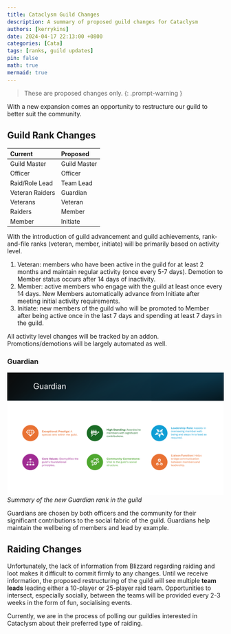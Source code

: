 ```yaml
---
title: Cataclysm Guild Changes
description: A summary of proposed guild changes for Cataclysm
authors: [kerrykins]
date: 2024-04-17 22:13:00 +0800
categories: [Cata]
tags: [ranks, guild updates]
pin: false
math: true
mermaid: true
---
```


> These are proposed changes only. 
{: .prompt-warning }

With a new expansion comes an opportunity to restructure our guild to better suit the community. 

## Guild Rank Changes

| Current               | Proposed         |
| :--------------------------- | :--------------- |
| Guild Master      | Guild Master   |
| Officer       | Officer  |
| Raid/Role Lead      | Team Lead   |
| Veteran Raiders       | Guardian   |
| Veterans      | Veteran   |
| Raiders     | Member   |
| Member | Initiate   |

With the introduction of guild advancement and guild achievements, rank-and-file ranks (veteran, member, initiate) will be primarily based on activity level. 

1. Veteran: members who have been active in the guild for at least 2 months and maintain regular activity (once every 5-7 days). Demotion to Member status occurs after 14 days of inactivity.
2. Member: active members who engage with the guild at least once every 14 days. New Members automatically advance from Initiate after meeting initial activity requirements.
3. Initiate: new members of the guild who will be promoted to Member after being active once in the last 7 days and spending at least 7 days in the guild.

All activity level changes will be tracked by an addon. Promotions/demotions will be largely automated as well. 

### Guardian
![Guardian Rank](/images/guardian-rank.png)
_Summary of the new Guardian rank in the guild_

Guardians are chosen by both officers and the community for their significant contributions to the social fabric of the guild. Guardians help maintain the wellbeing of members and lead by example.

## Raiding Changes
Unfortunately, the lack of information from Blizzard regarding raiding and loot makes it difficult to commit firmly to any changes. Until we receive information, the proposed restructuring of the guild will see multiple **team leads** leading either a 10-player or 25-player raid team. Opportunities to intersect, especially socially, between the teams will be provided every 2-3 weeks in the form of fun, socialising events. 

Currently, we are in the process of polling our guildies interested in Cataclysm about their preferred type of raiding. 